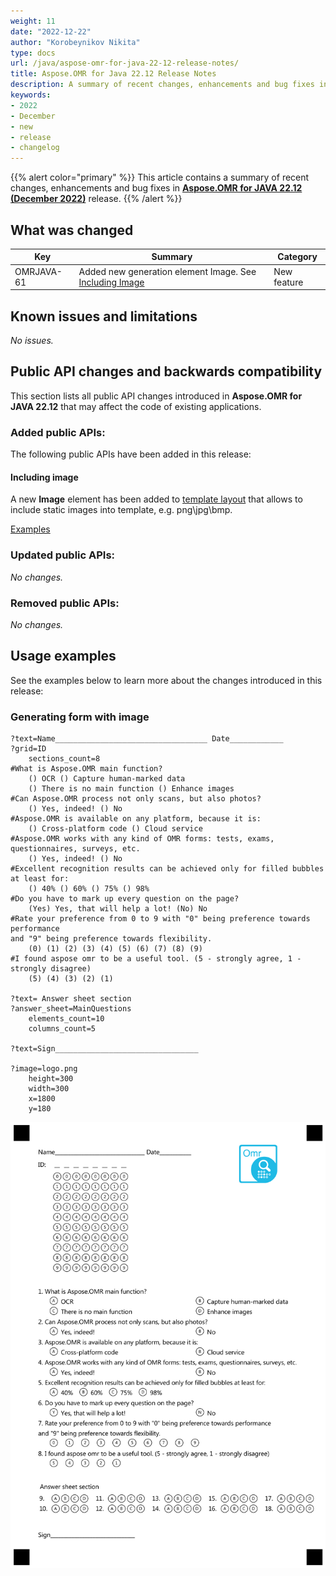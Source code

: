 ```yaml
---
weight: 11
date: "2022-12-22"
author: "Korobeynikov Nikita"
type: docs
url: /java/aspose-omr-for-java-22-12-release-notes/
title: Aspose.OMR for Java 22.12 Release Notes
description: A summary of recent changes, enhancements and bug fixes in Aspose.OMR for JAVA 22.12 (December 2022) release.
keywords:
- 2022
- December
- new
- release
- changelog
---
```


{{% alert color="primary" %}} 
This article contains a summary of recent changes, enhancements and bug fixes in [**Aspose.OMR for JAVA 22.12 (December 2022)**](https://releases.aspose.com/java/repo/com/aspose/aspose-omr/22.12/) release.
{{% /alert %}} 

## What was changed

Key | Summary | Category
--- | ------- | --------
OMRJAVA-61 | Added new generation element Image. See [Including Image](#including-image)  | New feature

## Known issues and limitations

_No issues._


## Public API changes and backwards compatibility

This section lists all public API changes introduced in **Aspose.OMR for JAVA 22.12** that may affect the code of existing applications.

### Added public APIs:

The following public APIs have been added in this release:

#### Including image

A new **Image** element has been added to [template layout](/omr/java/create-omr-template/) that allows to include static images into template, e.g. png\jpg\bmp.

[Examples](/omr/java/images/)

### Updated public APIs:

_No changes._

### Removed public APIs:

_No changes._

## Usage examples

See the examples below to learn more about the changes introduced in this release:

### Generating form with image

```
?text=Name__________________________________ Date____________
?grid=ID
	sections_count=8
#What is Aspose.OMR main function?
	() OCR () Capture human-marked data
	() There is no main function () Enhance images
#Can Aspose.OMR process not only scans, but also photos?
	() Yes, indeed! () No
#Aspose.OMR is available on any platform, because it is:
	() Cross-platform code () Cloud service
#Aspose.OMR works with any kind of OMR forms: tests, exams, questionnaires, surveys, etc.
	() Yes, indeed! () No
#Excellent recognition results can be achieved only for filled bubbles at least for:
	() 40% () 60% () 75% () 98%
#Do you have to mark up every question on the page?
	(Yes) Yes, that will help a lot! (No) No
#Rate your preference from 0 to 9 with "0" being preference towards performance
and "9" being preference towards flexibility.
	(0) (1) (2) (3) (4) (5) (6) (7) (8) (9)
#I found aspose omr to be a useful tool. (5 - strongly agree, 1 - strongly disagree)
	(5) (4) (3) (2) (1)

?text= Answer sheet section
?answer_sheet=MainQuestions
	elements_count=10
	columns_count=5

?text=Sign________________________________

?image=logo.png
	height=300
	width=300
	x=1800
	y=180
```


![Tempalte with image](template.png)
